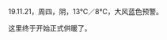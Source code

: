 <link href="../../css/style.css" rel="stylesheet" type="text/css" />

<span class="fzzy">19.11.21，周四，阴，13℃／8℃，大风蓝色预警。

<div class="p">

这里终于开始正式供暖了。


